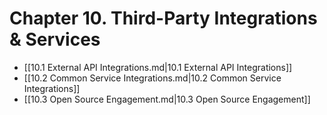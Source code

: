 # Chapter 10. Third-Party Integrations & Services

- [[10.1 External API Integrations.md|10.1 External API Integrations]]
- [[10.2 Common Service Integrations.md|10.2 Common Service Integrations]]
- [[10.3 Open Source Engagement.md|10.3 Open Source Engagement]] 